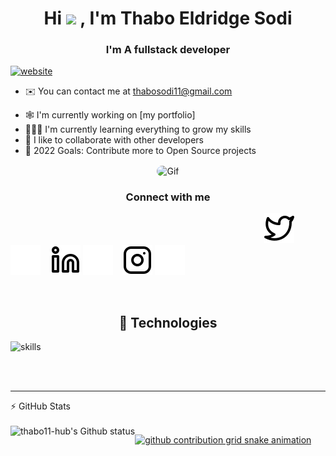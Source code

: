 <h1 align="center">Hi <img src="https://media.giphy.com/media/hvRJCLFzcasrR4ia7z/giphy.gif" width="30px"/> , I'm Thabo Eldridge Sodi</h1>
<h3 align="center">I'm A fullstack developer</h3>


[![website](https://img.shields.io/badge/PortfolioWebsite-ThaboSodi-2648ff?style=flat-square&logo=google-chrome)](https://thabo11-hub.github.io/)

* ✉️  You can contact me at [thabosodi11@gmail.com](mailto:thabosodi11@gmail.com)

- 🕸️ I'm currently working on [my portfolio]
- 👨🏾‍💻 I'm currently learning everything to grow my skills
- 🤝 I like to collaborate with other developers
- 📝 2022 Goals: Contribute more to Open Source projects

<div align="center">
  <img align="center" alt="Gif" height="300em" style="border-radius:50px;" src="https://qph.fs.quoracdn.net/main-qimg-03a4a5f034bf0bafa661fd8a8aabedc8">
</div>
       
<h3 align="center">Connect with me</h3>

&nbsp;&nbsp;&nbsp;&nbsp;&nbsp;&nbsp;&nbsp;&nbsp;&nbsp;&nbsp;&nbsp;&nbsp;&nbsp;&nbsp;&nbsp;&nbsp;&nbsp;&nbsp;&nbsp;&nbsp;&nbsp;&nbsp;&nbsp;&nbsp;&nbsp;&nbsp;&nbsp;&nbsp;&nbsp;&nbsp;&nbsp;&nbsp;&nbsp;&nbsp;&nbsp;&nbsp;&nbsp;&nbsp;&nbsp;&nbsp;&nbsp;&nbsp;&nbsp;&nbsp;&nbsp;&nbsp;&nbsp;&nbsp;&nbsp;&nbsp;&nbsp;&nbsp;&nbsp;&nbsp;&nbsp;&nbsp;&nbsp;&nbsp;&nbsp;&nbsp;&nbsp;&nbsp;&nbsp;&nbsp;&nbsp;&nbsp;&nbsp;&nbsp;&nbsp;&nbsp;&nbsp;&nbsp;&nbsp;&nbsp;&nbsp;&nbsp;&nbsp;&nbsp;&nbsp;&nbsp;&nbsp;&nbsp;&nbsp;&nbsp;&nbsp;&nbsp;&nbsp;&nbsp;&nbsp;&nbsp;&nbsp;&nbsp;&nbsp;&nbsp;&nbsp;&nbsp;&nbsp;&nbsp;&nbsp;&nbsp;&nbsp;&nbsp;
[![twitter](./img/twitter-light.svg)](https://twitter.com/#gh-light-mode-only)
[![twitter](./img/twitter-dark.svg)](https://twitter.com/#gh-dark-mode-only)
&nbsp;&nbsp;
[![linkedin](./img/linkedin-light.svg)](https://linkedin.com/in/thabo-eldridge-sodi-5113741b5#gh-light-mode-only)
[![linkedin](./img/linkedin-dark.svg)](https://linkedin.com/in/thabo-eldridge-sodi-5113741b5#gh-dark-mode-only)
&nbsp;&nbsp;
[![instagram](./img/instagram-light.svg)](https://instagram.com/#gh-light-mode-only)
[![instagram](./img/instagram-dark.svg)](https://instagram.com/#gh-dark-mode-only)
 
<br />



<h2 align="center">🔧 Technologies</h2>


![skills](https://skillicons.dev/icons?i=html,cpp,css,js,angular,ts,wordpress,nodejs,vue,mongodb,postgres,mysql,docker,git,gitlab,figma,azure,netlify,react,vercel,visualstudio,vscode&theme=light)


<br />
<br />

---

<summary>⚡ GitHub Stats</summary>
<br>
  
<img align="left" alt="thabo11-hub's Github status" src="https://github-readme-stats.vercel.app/api?username=thabo11-hub&show_icons=true&theme=tokyonight&hide_border=true" />
</details>

[![github contribution grid snake animation](https://cdn.jsdelivr.net/gh/sy-records/sy-records@output/github-contribution-grid-snake.svg)](https://github.com/sy-records)

[twitter]: https://twitter.com/ThabovanSodi
[instagram]: https://www.instagram.com/thabo_eldridge/
[linkedin]: https://www.linkedin.com/in/thabo-eldridge-sodi-5113741b5/
